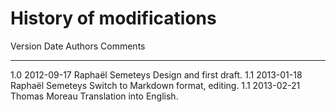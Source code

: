 # History of modifications

  Version         Date       Authors                  Comments
-----------   ------------   --------------------     -----------------------------------------
  1.0           2012-09-17   Raphaël Semeteys         Design and first draft.
  1.1           2013-01-18   Raphaël Semeteys         Switch to Markdown format, editing.
  1.1           2013-02-21   Thomas Moreau            Translation into English.
